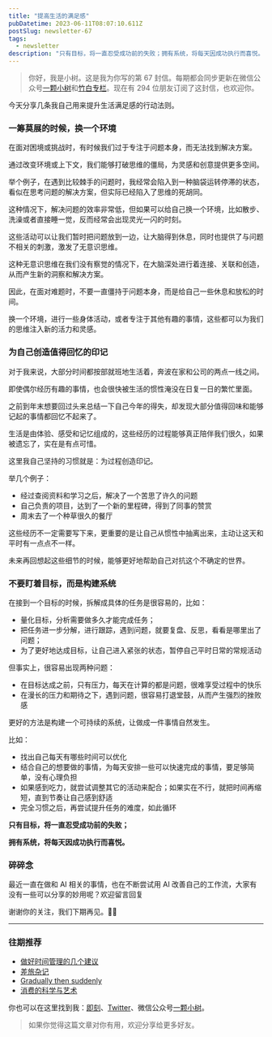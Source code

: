 ```yaml
---
title: "提高生活的满足感"
pubDatetime: 2023-06-11T08:07:10.611Z
postSlug: newsletter-67
tags:
  - newsletter
description: "只有目标，将一直忍受成功前的失败；拥有系统，将每天因成功执行而喜悦。"
---
```


> 你好，我是小树。这是我为你写的第 67 封信。每期都会同步更新在微信公众号[一颗小树](https://weixin.sogou.com/weixin?query=a_warm_tree)和[竹白专栏](https://xiaoshu.zhubai.love)。现在有 294 位朋友订阅了这封信，也欢迎你。

今天分享几条我自己用来提升生活满足感的行动法则。

### 一筹莫展的时候，换一个环境

在面对困境或挑战时，有时候我们过于专注于问题本身，而无法找到解决方案。

通过改变环境或上下文，我们能够打破思维的僵局，为灵感和创意提供更多空间。

举个例子，在遇到比较棘手的问题时，我经常会陷入到一种脑袋运转停滞的状态，看似在思考问题的解决方案，但实际已经陷入了思维的死胡同。

这种情况下，解决问题的效率非常低，但如果可以给自己换一个环境，比如散步、洗澡或者直接睡一觉，反而经常会出现灵光一闪的时刻。

这些活动可以让我们暂时把问题放到一边，让大脑得到休息，同时也提供了与问题不相关的刺激，激发了无意识思维。

这种无意识思维在我们没有察觉的情况下，在大脑深处进行着连接、关联和创造，从而产生新的洞察和解决方案。

因此，在面对难题时，不要一直僵持于问题本身，而是给自己一些休息和放松的时间。

换一个环境，进行一些身体活动，或者专注于其他有趣的事情，这些都可以为我们的思维注入新的活力和灵感。

### 为自己创造值得回忆的印记

对于我来说，大部分时间都按部就班地生活着，奔波在家和公司的两点一线之间。

即使偶尔经历有趣的事情，也会很快被生活的惯性淹没在日复一日的繁忙里面。

之前到年末想要回过头来总结一下自己今年的得失，却发现大部分值得回味和能够记起的事情都回忆不起来了。

生活是由体验、感受和记忆组成的，这些经历的过程能够真正陪伴我们很久，如果被遗忘了，实在是有点可惜。

这里我自己坚持的习惯就是：为过程创造印记。

举几个例子：

- 经过查阅资料和学习之后，解决了一个苦思了许久的问题
- 自己负责的项目，达到了一个新的里程碑，得到了同事的赞赏
- 周末去了一个种草很久的餐厅

这些经历不一定需要写下来，更重要的是让自己从惯性中抽离出来，主动让这天和平时有一点点不一样。

未来再回想起这些细节的时候，能够更好地帮助自己对抗这个不确定的世界。

### 不要盯着目标，而是构建系统

在接到一个目标的时候，拆解成具体的任务是很容易的，比如：

- 量化目标，分析需要做多久才能完成任务；
- 把任务进一步分解，进行跟踪，遇到问题，就要复盘、反思，看看是哪里出了问题；
- 为了更好地达成目标，让自己进入紧张的状态，暂停自己平时日常的常规活动

但事实上，很容易出现两种问题：

- 在目标达成之前，只有压力，每天在计算的都是问题，很难享受过程中的快乐
- 在漫长的压力和期待之下，遇到问题，很容易打退堂鼓，从而产生强烈的挫败感

更好的方法是构建一个可持续的系统，让做成一件事情自然发生。

比如：

- 找出自己每天有哪些时间可以优化
- 结合自己的想要做的事情，为每天安排一些可以快速完成的事情，要足够简单，没有心理负担
- 如果感到吃力，就尝试调整其它的活动来配合；如果实在不行，就把时间再缩短，直到节奏让自己感到舒适
- 完全习惯之后，再尝试提升任务的难度，如此循环

**只有目标，将一直忍受成功前的失败；**

**拥有系统，将每天因成功执行而喜悦。**

### 碎碎念

最近一直在做和 AI 相关的事情，也在不断尝试用 AI 改善自己的工作流，大家有没有一些可以分享的妙用呢？欢迎留言回复

谢谢你的关注，我们下期再见。👋🏻

---

### 往期推荐

- [做好时间管理的几个建议](https://mp.weixin.qq.com/s/Cv26pDlg22LfH0KaZB-NFg)
- [差旅杂记](https://mp.weixin.qq.com/s/6LjGpGZcUDEXxUFwEOvw-A)
- [Gradually then suddenly](https://mp.weixin.qq.com/s/oMLqz8Y5UiSEv-ESlw1o0g)
- [消费的科学与艺术](https://mp.weixin.qq.com/s/Fv6uE21EwIbFj9wDg4tdQg)

你也可以在这里找到我：[即刻](https://okjk.co/3Vsn5T)、[Twitter](https://twitter.com/yeshu_in_future)、微信公众号[一颗小树](https://weixin.sogou.com/weixin?query=a_warm_tree)。

> 如果你觉得这篇文章对你有用，欢迎分享给更多好友。

